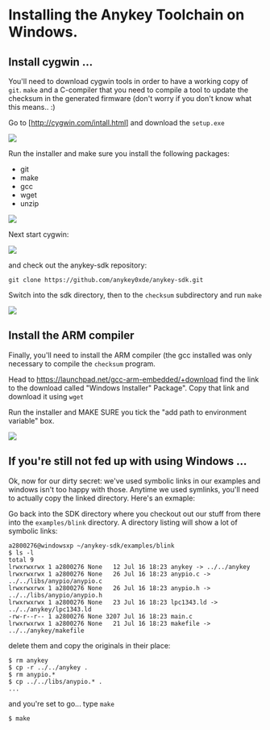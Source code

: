 # Installing the Anykey Toolchain on Windows.

## Install cygwin ...

You'll need to download cygwin tools in order to have a working copy of
`git`. `make` and a C-compiler that you need to compile a tool to update
the checksum in the generated firmware (don't worry if you don't know
what this means.. :)

Go to [http://cygwin.com/intall.html] and download the `setup.exe`

![](https://raw.github.com/anykey0xde/tutorial/master/img/download_cygwin.png)

Run the installer and make sure you install the following packages:

* git
* make
* gcc
* wget
* unzip

![](https://raw.github.com/anykey0xde/tutorial/master/img/cygwin.gcc.png)

Next start cygwin:

![](https://raw.github.com/anykey0xde/tutorial/master/img/cygwin.start.png)

and check out the anykey-sdk repository:

    git clone https://github.com/anykey0xde/anykey-sdk.git

Switch into the sdk directory, then to the `checksum` subdirectory and run `make`

![](https://raw.github.com/anykey0xde/tutorial/master/img/cygwin.step1.png)


## Install the ARM compiler

Finally, you'll need to install the ARM compiler (the gcc installed was only necessary to compile the `checksum` program.

Head to https://launchpad.net/gcc-arm-embedded/+download find the link to the download called "Windows Installer" Package". Copy that link and download it using `wget`

Run the installer and MAKE SURE you tick the "add path to environment variable" box.

![](https://raw.github.com/anykey0xde/tutorial/master/img/win-arm-installer.png)

## If you're still not fed up with using Windows ...

Ok, now for our dirty secret: we've used symbolic links in our examples and windows isn't too happy with those. Anytime we used symlinks, you'll need to actually copy the linked directory. Here's an exmaple:

Go back into the SDK directory where you checkout out our stuff from there into the `examples/blink` directory. A directory listing will show a lot of symbolic links:

    a2800276@windowsxp ~/anykey-sdk/examples/blink
    $ ls -l
    total 9
    lrwxrwxrwx 1 a2800276 None   12 Jul 16 18:23 anykey -> ../../anykey
    lrwxrwxrwx 1 a2800276 None   26 Jul 16 18:23 anypio.c -> ../../libs/anypio/anypio.c
    lrwxrwxrwx 1 a2800276 None   26 Jul 16 18:23 anypio.h -> ../../libs/anypio/anypio.h  
    lrwxrwxrwx 1 a2800276 None   23 Jul 16 18:23 lpc1343.ld -> ../../anykey/lpc1343.ld
    -rw-r--r-- 1 a2800276 None 3207 Jul 16 18:23 main.c
    lrwxrwxrwx 1 a2800276 None   21 Jul 16 18:23 makefile -> ../../anykey/makefile

delete them and copy the originals in their place:

    $ rm anykey
    $ cp -r ../../anykey .
    $ rm anypio.*
    $ cp ../../libs/anypio.* .
    ...
    
and you're set to go... type `make`

    $ make



